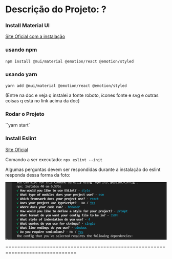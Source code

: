 # Descrição do Projeto: ?

### Install Material UI

[Site Oficial com a instalação](https://mui.com/pt/getting-started/installation/)

### usando npm
`npm install @mui/material @emotion/react @emotion/styled`

### usando yarn
`yarn add @mui/material @emotion/react @emotion/styled`

(Entre na doc e veja q instalei a fonte roboto, ícones fonte e svg e outras coisas q está no link acima da doc)

### Rodar o Projeto
``yarn start`

### Install Eslint

[Site Oficial](https://eslint.org/docs/user-guide/getting-started)

Comando a ser executado: `npx eslint --init`

Algumas perguntas devem ser respondidas durante a instalação do eslint
responda dessa forma da foto:

<img align='center' src='/client/public/perguntas_install_eslint.png' />


==============================================================================



